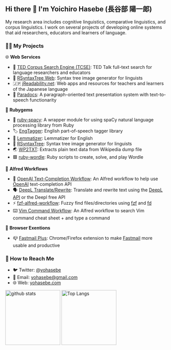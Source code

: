 ## Hi there 👋 I'm Yoichiro Hasebe (長谷部 陽一郎) 

My research area includes cognitive linguistics, comparative linguistics, and corpus linguistics. I work on several projects of developing online systems that aid researchers, educators and learners of language.

### 👨‍💻 My Projects

🌐 **Web Services**

- 💬 [TED Corpus Search Engine (TCSE)](https://yohasebe.com/tcse): TED Talk full-text search for language researchers and educators 
- 🌲 [RSyntaxTree Web](https://yohasebe.com/rsyntaxtree): Syntax tree image generator for linguists
- 🇯🇵 [jReadability.net](https://jreadability.net/en-portal.html): Web apps and resources for teachers and learners of the Japanese language
- 📄 [Paradocs](https://yohasebe.com/paradocs): A paragraph-oriented text presentation system with text-to-speech functionarity

💎 **Rubygems**

- 🚀 [ruby-spacy](https://github.com/yohasebe/ruby-spacy): A wrapper module for using spaCy natural language processing library from Ruby
- 🏷 [EngTagger](https://github.com/yohasebe/engtagger): English part-of-speech tagger library
- 📝 [Lemmatizer](https://github.com/yohasebe/lemmatizer): Lemmatizer for English
- 🌲 [RSyntaxTree](https://github.com/yohasebe/rsyntaxtree): Syntax tree image generator for linguists
- 🌏 [WP2TXT](https://github.com/yohasebe/wp2txt): Extracts plain text data from Wikipedia dump file
- 🟩 [ruby-wordle](https://github.com/yohasebe/ruby-wordle): Ruby scripts to create, solve, and play Wordle

🎩 **Alfred Workflows**

- 🤖 [OpenAI Text-Completion Workflow](https://github.com/yohasebe/openai-text-completion-workflow): An Alfred workflow to help use [OpenAI](https://openai.com/api/) text-completion API
- 🗣️ [DeepL Translate/Rewrite](https://github.com/yohasebe/deepl-alfred-translate-rewrite-workflow): Translate and rewrite text using the [DeepL API](https://www.deepl.com/en/docs-api/) or the Deepl free API
- ⚡️ [fzf-alfred-workflow](https://github.com/yohasebe/fzf-alfred-workflow): Fuzzy find files/directories using [fzf](https://github.com/junegunn/fzf) and [fd](https://github.com/sharkdp/fd)
- ⌨️ [Vim Command Workflow](https://github.com/yohasebe/vim-command-workflow): An Alfred workflow to search Vim command cheat sheet + and type a command

🌈 **Browser Exentions**

- 📪 [Fastmail Plus](https://github.com/yohasebe/fastmail-plus): Chrome/Firefox extension to make [Fastmail](https://fastmail.com) more usable and productive

### 🤝 How to Reach Me

- 🐦 Twitter: [@yohasebe](https://twitter.com/yohasebe)
- 📧 Email: [yohasebe@gmail.com](mailto:yohasebe@gmail.com)
- 🌐 Web: [yohasebe.com](https://yohasebe.com)

<p align="left"> 
  <img alt="github stats" height="172px" src="https://github-readme-stats.vercel.app/api?username=yohasebe" />
  <img alt="Top Langs" height="172px" src="https://github-readme-stats.vercel.app/api/top-langs/?username=yohasebe&layout=compact&show_icons=true&theme=default" />
</p>

